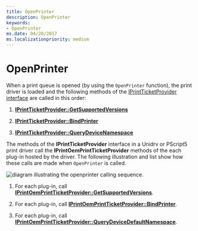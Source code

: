 ```yaml
---
title: OpenPrinter
description: OpenPrinter
keywords:
- OpenPrinter
ms.date: 04/20/2017
ms.localizationpriority: medium
---
```


# OpenPrinter


When a print queue is opened (by using the `OpenPrinter` function), the print driver is loaded and the following methods of the [IPrintTicketProvider interface](/previous-versions/windows/hardware/drivers/ff554375(v=vs.85)) are called in this order:

1.  [**IPrintTicketProvider::GetSupportedVersions**](/previous-versions/windows/hardware/drivers/ff554371(v=vs.85))

2.  [**IPrintTicketProvider::BindPrinter**](/previous-versions/windows/hardware/drivers/ff554354(v=vs.85))

3.  [**IPrintTicketProvider::QueryDeviceNamespace**](/previous-versions/windows/hardware/drivers/ff554378(v=vs.85))

The methods of the **IPrintTicketProvider** interface in a Unidrv or PScript5 print driver call the **IPrintOemPrintTicketProvider** methods of the each plug-in hosted by the driver. The following illustration and list show how these calls are made when `OpenPrinter` is called.

![diagram illustrating the openprinter calling sequence.](images/ptpcopen-uml.gif)

1.  For each plug-in, call [**IPrintOemPrintTicketProvider::GetSupportedVersions**](/windows-hardware/drivers/ddi/prcomoem/nf-prcomoem-iprintoemprintticketprovider-getsupportedversions).

2.  For each plug-in, call [**IPrintOemPrintTicketProvider::BindPrinter**](/previous-versions/windows/hardware/drivers/ff553151(v=vs.85)).

3.  For each plug-in, call [**IPrintOemPrintTicketProvider::QueryDeviceDefaultNamespace**](/windows-hardware/drivers/ddi/prcomoem/nf-prcomoem-iprintoemprintticketprovider-querydevicedefaultnamespace).

 

